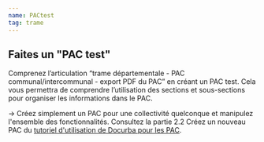 ```yaml
---
name: PACtest
tag: trame
---
```


## Faites un "PAC test"


Comprenez l’articulation “trame départementale - PAC communal/intercommunal - export PDF du PAC” en créant un PAC test. Cela vous permettra de comprendre l’utilisation des sections et sous-sections pour organiser les informations dans le PAC. 

-> Créez simplement un PAC pour une collectivité quelconque et manipulez l'ensemble des fonctionnalités. Consultez la partie 2.2 Créez un nouveau PAC du [tutoriel d'utilisation de Docurba pour les PAC](https://pad.incubateur.net/s/zG4jtJNL9#22-Cr%C3%A9er-un-nouveau-PAC). 

